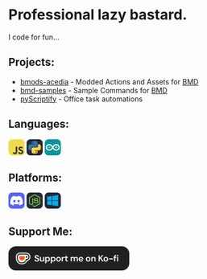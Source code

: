 # Professional lazy bastard.
I code for fun...

## Projects:
- [bmods-acedia](https://github.com/slothyace/bmods-acedia) - Modded Actions and Assets for [BMD](https://store.steampowered.com/app/2592170/Bot_Maker_For_Discord/)
- [bmd-samples](https://github.com/slothyace/bmd-samples) - Sample Commands for [BMD](https://store.steampowered.com/app/2592170/Bot_Maker_For_Discord/)
- [pyScriptify](https://github.com/slothyace/pyScriptify) - Office task automations

## Languages:
<img src="https://github.com/slothyace/slothyace/blob/main/icons/js.svg" width=32 height=32> <img src="https://github.com/slothyace/slothyace/blob/main/icons/python.svg" width=32 height=32> <img src="https://github.com/slothyace/slothyace/blob/main/icons/arduino.svg" width=32 height=32>

## Platforms:
<img src="https://github.com/slothyace/slothyace/blob/main/icons/discord.svg" width=32 height=32> <img src="https://github.com/slothyace/slothyace/blob/main/icons/nodejs.svg" width=32 height=32> <img src="https://github.com/slothyace/slothyace/blob/main/icons/windows.svg" width=32 height=32>

## Support Me:
<a href="https://ko-fi.com/slothyacedia"><img src="https://github.com/slothyace/slothyace/blob/main/icons/kofi.png" width=240 height=48>
</a>
